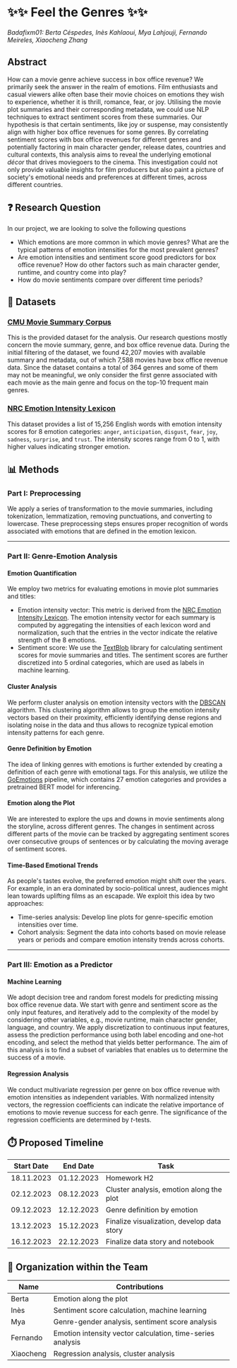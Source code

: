 # ✨✨ Feel the Genres ✨✨ 

*Badafixm01: Berta Céspedes, Inès Kahlaoui, Mya Lahjouji, Fernando Meireles, Xiaocheng Zhang*

## Abstract
How can a movie genre achieve success in box office revenue? We primarily seek the answer in the realm of emotions. Film enthusiasts and casual viewers alike often base their movie choices on emotions they wish to experience, whether it is thrill, romance, fear, or joy. Utilising the movie plot summaries and their corresponding metadata, we could use NLP techniques to extract sentiment scores from these summaries. Our hypothesis is that certain sentiments, like joy or suspense, may consistently align with higher box office revenues for some genres. By correlating sentiment scores with box office revenues for different genres and potentially factoring in main character gender, release dates, countries and cultural contexts, this analysis aims to reveal the underlying emotional *décor* that drives moviegoers to the cinema. This investigation could not only provide valuable insights for film producers but also paint a picture of society's emotional needs and preferences at different times, across different countries.


## ❓ Research Question
In our project, we are looking to solve the following questions
* Which emotions are more common in which movie genres? What are the typical patterns of emotion intensities for the most prevalent genres?
* Are emotion intensities and sentiment score good predictors for box office revenue? How do other factors such as main character gender, runtime, and country come into play?
* How do movie sentiments compare over different time periods?


## 📒 Datasets
### [CMU Movie Summary Corpus](https://www.cs.cmu.edu/~ark/personas/)
This is the provided dataset for the analysis. Our research questions mostly concern the movie summary, genre, and box office revenue data. During the initial filtering of the dataset, we found 42,207 movies with available summary and metadata, out of which 7,588 movies have box office revenue data. Since the dataset contains a total of 364 genres and some of them may not be meaningful, we only consider the first genre associated with each movie as the main genre and focus on the top-10 frequent main genres.


### [NRC Emotion Intensity Lexicon](https://saifmohammad.com/WebPages/AffectIntensity.htm)
This dataset provides a list of 15,256 English words with emotion intensity scores for 8 emotion categories: `anger`, `anticipation`, `disgust`, `fear`, `joy`, `sadness`, `surprise`, and `trust`. The intensity scores range from 0 to 1, with higher values indicating stronger emotion.


## 📊 Methods
### Part I: Preprocessing
We apply a series of transformation to the movie summaries, including tokenization, lemmatization, removing punctuations, and converting to lowercase. These preprocessing steps ensures proper recognition of words associated with emotions that are defined in the emotion lexicon.

---

### Part II: Genre-Emotion Analysis
#### Emotion Quantification 
We employ two metrics for evaluating emotions in movie plot summaries and titles:

* Emotion intensity vector: This metric is derived from the [NRC Emotion Intensity Lexicon](https://saifmohammad.com/WebPages/AffectIntensity.htm). The emotion intensity vector for each summary is computed by aggregating the intensities of each lexicon word and normalization, such that the entries in the vector indicate the relative strength of the 8 emotions.
* Sentiment score: We use the [TextBlob](https://textblob.readthedocs.io/en/dev/) library for calculating sentiment scores for movie summaries and titles. The sentiment scores are further discretized into 5 ordinal categories, which are used as labels in machine learning.

#### Cluster Analysis
We perform cluster analysis on emotion intensity vectors with the [DBSCAN](https://scikit-learn.org/stable/modules/generated/sklearn.cluster.DBSCAN.html) algorithm. This clustering algorithm allows to group the emotion intensity vectors based on their proximity, efficiently identifying dense regions and isolating noise in the data and thus allows to recognize typical emotion intensity patterns for each genre.

#### Genre Definition by Emotion
The idea of linking genres with emotions is further extended by creating a definition of each genre with emotional tags. For this analysis, we utilize the [GoEmotions](https://github.com/google-research/google-research/tree/master/goemotions) pipeline, which contains 27 emotion categories and provides a pretrained BERT model for inferencing.

#### Emotion along the Plot
We are interested to explore the ups and downs in movie sentiments along the storyline, across different genres. The changes in sentiment across different parts of the movie can be tracked by aggregating sentiment scores over consecutive groups of sentences or by calculating the moving average of sentiment scores.

#### Time-Based Emotional Trends
As people's tastes evolve, the preferred emotion might shift over the years. For example, in an era dominated by socio-political unrest, audiences might lean towards uplifting films as an escapade. We exploit this idea by two approaches:

* Time-series analysis: Develop line plots for genre-specific emotion intensities over time.
* Cohort analysis: Segment the data into cohorts based on movie release years or periods and compare emotion intensity trends across cohorts.

---

### Part III: Emotion as a Predictor
#### Machine Learning
We adopt decision tree and random forest models for predicting missing box office revenue data. We start with genre and sentiment score as the only input features, and iteratively add to the complexity of the model by considering other variables, e.g., movie runtime, main character gender, language, and country. We apply discretization to continuous input features, assess the prediction performance using both label encoding and one-hot encoding, and select the method that yields better performance. The aim of this analysis is to find a subset of variables that enables us to determine the success of a movie.

#### Regression Analysis
We conduct multivariate regression per genre on box office revenue with emotion intensities as independent variables. With normalized intensity vectors, the regression coefficients can indicate the relative importance of emotions to movie revenue success for each genre. The significance of the regression coefficients are determined by *t*-tests.


## ⏱️ Proposed Timeline
| Start Date  | End Date    | Task                                         |
|-------------|-------------|----------------------------------------------|
| 18.11.2023  | 01.12.2023  | Homework H2                                  |
| 02.12.2023  | 08.12.2023  | Cluster analysis, emotion along the plot     |
| 09.12.2023  | 12.12.2023  | Genre definition by emotion                  |
| 13.12.2023  | 15.12.2023  | Finalize visualization, develop data story   |
| 16.12.2023  | 22.12.2023  | Finalize data story and notebook             |



## 👫 Organization within the Team
| Name       | Contributions                                  |
|------------|------------------------------------------------|
| Berta      | Emotion along the plot                          |
| Inès       | Sentiment score calculation, machine learning  |
| Mya        | Genre-gender analysis, sentiment score analysis|
| Fernando   | Emotion intensity vector calculation, time-series analysis |
| Xiaocheng  | Regression analysis, cluster analysis          |
